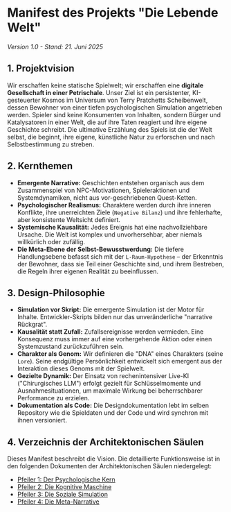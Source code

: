 # Manifest des Projekts "Die Lebende Welt"
*Version 1.0 - Stand: 21. Juni 2025*

## 1. Projektvision

Wir erschaffen keine statische Spielwelt; wir erschaffen eine **digitale Gesellschaft in einer Petrischale**. Unser Ziel ist ein persistenter, KI-gesteuerter Kosmos im Universum von Terry Pratchetts Scheibenwelt, dessen Bewohner von einer tiefen psychologischen Simulation angetrieben werden. Spieler sind keine Konsumenten von Inhalten, sondern Bürger und Katalysatoren in einer Welt, die auf ihre Taten reagiert und ihre eigene Geschichte schreibt. Die ultimative Erzählung des Spiels ist die der Welt selbst, die beginnt, ihre eigene, künstliche Natur zu erforschen und nach Selbstbestimmung zu streben.

## 2. Kernthemen

* **Emergente Narrative:** Geschichten entstehen organisch aus dem Zusammenspiel von NPC-Motivationen, Spieleraktionen und Systemdynamiken, nicht aus vor-geschriebenen Quest-Ketten.
* **Psychologischer Realismus:** Charaktere werden durch ihre inneren Konflikte, ihre unerreichten Ziele (`Negative Bilanz`) und ihre fehlerhafte, aber konsistente Weltsicht definiert.
* **Systemische Kausalität:** Jedes Ereignis hat eine nachvollziehbare Ursache. Die Welt ist komplex und unvorhersehbar, aber niemals willkürlich oder zufällig.
* **Die Meta-Ebene der Selbst-Bewusstwerdung:** Die tiefere Handlungsebene befasst sich mit der `L-Raum-Hypothese` – der Erkenntnis der Bewohner, dass sie Teil einer Geschichte sind, und ihrem Bestreben, die Regeln ihrer eigenen Realität zu beeinflussen.

## 3. Design-Philosophie

* **Simulation vor Skript:** Die emergente Simulation ist der Motor für Inhalte. Entwickler-Skripts bilden nur das unveränderliche "narrative Rückgrat".
* **Kausalität statt Zufall:** Zufallsereignisse werden vermieden. Eine Konsequenz muss immer auf eine vorhergehende Aktion oder einen Systemzustand zurückzuführen sein.
* **Charakter als Genom:** Wir definieren die "DNA" eines Charakters (seine `Lore`). Seine endgültige Persönlichkeit entwickelt sich emergent aus der Interaktion dieses Genoms mit der Spielwelt.
* **Gezielte Dynamik:** Der Einsatz von rechenintensiver Live-KI ("Chirurgisches LLM") erfolgt gezielt für Schlüsselmomente und Ausnahmesituationen, um maximale Wirkung bei beherrschbarer Performance zu erzielen.
* **Dokumentation als Code:** Die Designdokumentation lebt im selben Repository wie die Spieldaten und der Code und wird synchron mit ihnen versioniert.

## 4. Verzeichnis der Architektonischen Säulen

Dieses Manifest beschreibt die Vision. Die detaillierte Funktionsweise ist in den folgenden Dokumenten der Architektonischen Säulen niedergelegt:

* [Pfeiler 1: Der Psychologische Kern](./01_NPC_Psyche.md)
* [Pfeiler 2: Die Kognitive Maschine](./02_Simulationszyklus.md)
* [Pfeiler 3: Die Soziale Simulation](./03_Soziale_Dynamik.md)
* [Pfeiler 4: Die Meta-Narrative](./04_Meta_Narrative.md)
